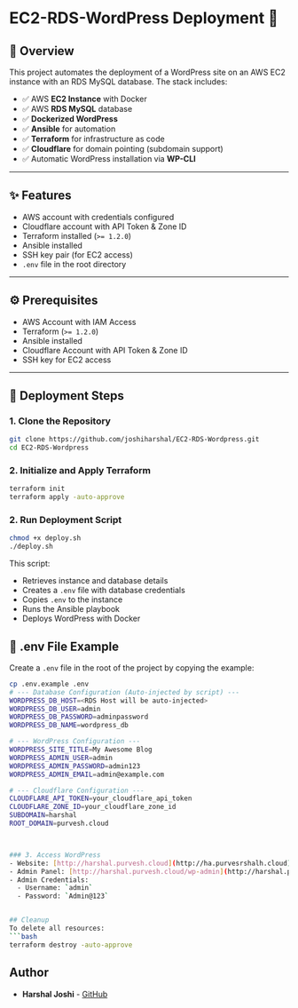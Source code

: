 # EC2-RDS-WordPress Deployment 🚀

## 📄 Overview
This project automates the deployment of a WordPress site on an AWS EC2 instance with an RDS MySQL database. The stack includes:

- ✅ AWS **EC2 Instance** with Docker
- ✅ AWS **RDS MySQL** database
- ✅ **Dockerized WordPress**
- ✅ **Ansible** for automation
- ✅ **Terraform** for infrastructure as code
- ✅ **Cloudflare** for domain pointing (subdomain support)
- ✅ Automatic WordPress installation via **WP-CLI**

---

## ✨ Features
- AWS account with credentials configured
- Cloudflare account with API Token & Zone ID
- Terraform installed (`>= 1.2.0`)
- Ansible installed
- SSH key pair (for EC2 access)
- `.env` file in the root directory

---

## ⚙️ Prerequisites
- AWS Account with IAM Access
- Terraform (`>= 1.2.0`)
- Ansible installed
- Cloudflare Account with API Token & Zone ID
- SSH key for EC2 access

---

## 🚀 Deployment Steps

### 1. Clone the Repository
```bash
git clone https://github.com/joshiharshal/EC2-RDS-Wordpress.git
cd EC2-RDS-Wordpress

```

### 2. Initialize and Apply Terraform
```bash
terraform init
terraform apply -auto-approve
```

### 2. Run Deployment Script
```bash
chmod +x deploy.sh
./deploy.sh
```
This script:
- Retrieves instance and database details
- Creates a `.env` file with database credentials
- Copies `.env` to the instance
- Runs the Ansible playbook
- Deploys WordPress with Docker

## 🔐 .env File Example

Create a `.env` file in the root of the project by copying the example:

```bash
cp .env.example .env
# --- Database Configuration (Auto-injected by script) ---
WORDPRESS_DB_HOST=<RDS Host will be auto-injected>
WORDPRESS_DB_USER=admin
WORDPRESS_DB_PASSWORD=adminpassword
WORDPRESS_DB_NAME=wordpress_db

# --- WordPress Configuration ---
WORDPRESS_SITE_TITLE=My Awesome Blog
WORDPRESS_ADMIN_USER=admin
WORDPRESS_ADMIN_PASSWORD=admin123
WORDPRESS_ADMIN_EMAIL=admin@example.com

# --- Cloudflare Configuration ---
CLOUDFLARE_API_TOKEN=your_cloudflare_api_token
CLOUDFLARE_ZONE_ID=your_cloudflare_zone_id
SUBDOMAIN=harshal
ROOT_DOMAIN=purvesh.cloud



### 3. Access WordPress
- Website: [http://harshal.purvesh.cloud](http://ha.purvesrshalh.cloud)
- Admin Panel: [http://harshal.purvesh.cloud/wp-admin](http://harshal.purvesh.cloud/wp-admin)
- Admin Credentials:
  - Username: `admin`
  - Password: `Admin@123`


## Cleanup
To delete all resources:
```bash
terraform destroy -auto-approve
```

## Author
- **Harshal Joshi** - [GitHub](https://github.com/joshiharshal)
